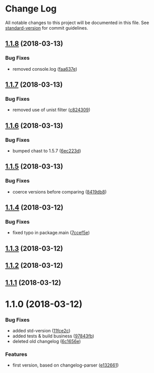 # Change Log

All notable changes to this project will be documented in this file. See [standard-version](https://github.com/conventional-changelog/standard-version) for commit guidelines.

<a name="1.1.8"></a>
## [1.1.8](https://github.com/benmonro/changes-since/compare/v1.1.7...v1.1.8) (2018-03-13)


### Bug Fixes

* removed console.log ([faa637e](https://github.com/benmonro/changes-since/commit/faa637e))



<a name="1.1.7"></a>
## [1.1.7](https://github.com/benmonro/changes-since/compare/v1.1.6...v1.1.7) (2018-03-13)


### Bug Fixes

* removed use of unist filter ([c824309](https://github.com/benmonro/changes-since/commit/c824309))



<a name="1.1.6"></a>
## [1.1.6](https://github.com/benmonro/changes-since/compare/v1.1.5...v1.1.6) (2018-03-13)


### Bug Fixes

* bumped chast to 1.5.7 ([6ec223d](https://github.com/benmonro/changes-since/commit/6ec223d))



<a name="1.1.5"></a>
## [1.1.5](https://github.com/benmonro/changes-since/compare/v1.1.4...v1.1.5) (2018-03-13)


### Bug Fixes

* coerce versions before comparing ([8419db8](https://github.com/benmonro/changes-since/commit/8419db8))



<a name="1.1.4"></a>
## [1.1.4](https://github.com/benmonro/changes-since/compare/v1.1.3...v1.1.4) (2018-03-12)


### Bug Fixes

* fixed typo in package.main ([7ccef5e](https://github.com/benmonro/changes-since/commit/7ccef5e))



<a name="1.1.3"></a>
## [1.1.3](https://github.com/benmonro/changes-since/compare/v1.1.2...v1.1.3) (2018-03-12)



<a name="1.1.2"></a>
## [1.1.2](https://github.com/benmonro/changes-since/compare/v1.1.1...v1.1.2) (2018-03-12)



<a name="1.1.1"></a>
## [1.1.1](https://github.com/benmonro/changes-since/compare/v1.1.0...v1.1.1) (2018-03-12)



<a name="1.1.0"></a>
# 1.1.0 (2018-03-12)


### Bug Fixes

* added std-version ([11fce2c](https://github.com/benmonro/changes-since/commit/11fce2c))
* added tests & build business ([97843fb](https://github.com/benmonro/changes-since/commit/97843fb))
* deleted old changelog ([6c1656e](https://github.com/benmonro/changes-since/commit/6c1656e))


### Features

* first version, based on changelog-parser ([e132661](https://github.com/benmonro/changes-since/commit/e132661))

